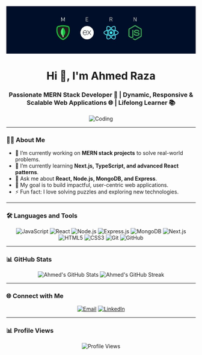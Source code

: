 <div align="center">
  <img src="https://github.com/ahmedraza13/Ahmed-Raza/blob/main/mern-banner.jpeg" alt="logo" />
</div>

<h1 align="center">Hi 👋, I'm Ahmed Raza</h1>
<h3 align="center">
  Passionate MERN Stack Developer 🚀 | Dynamic, Responsive & Scalable Web Applications 🌐 | Lifelong Learner 📚
</h3>

<p align="center">
  <img align="center" alt="Coding" width="400" src="https://cdn.dribbble.com/users/1162077/screenshots/3848914/programmer.gif" />
</p>

---

### 👨‍💻 About Me
- 🔭 I’m currently working on **MERN stack projects** to solve real-world problems.  
- 🌱 I’m currently learning **Next.js, TypeScript, and advanced React patterns**.  
- 💬 Ask me about **React, Node.js, MongoDB, and Express**.  
- 🎯 My goal is to build impactful, user-centric web applications.  
- ⚡ Fun fact: I love solving puzzles and exploring new technologies.  

---

### 🛠️ Languages and Tools
<p align="center">
  <img src="https://img.shields.io/badge/JavaScript-323330?style=for-the-badge&logo=javascript&logoColor=F7DF1E" alt="JavaScript" />
  <img src="https://img.shields.io/badge/React-20232A?style=for-the-badge&logo=react&logoColor=61DAFB" alt="React" />
  <img src="https://img.shields.io/badge/Node.js-339933?style=for-the-badge&logo=nodedotjs&logoColor=white" alt="Node.js" />
  <img src="https://img.shields.io/badge/Express.js-000000?style=for-the-badge&logo=express&logoColor=white" alt="Express.js" />
  <img src="https://img.shields.io/badge/MongoDB-4EA94B?style=for-the-badge&logo=mongodb&logoColor=white" alt="MongoDB" />
  <img src="https://img.shields.io/badge/Next.js-000000?style=for-the-badge&logo=nextdotjs&logoColor=white" alt="Next.js" />
  <img src="https://img.shields.io/badge/HTML5-E34F26?style=for-the-badge&logo=html5&logoColor=white" alt="HTML5" />
  <img src="https://img.shields.io/badge/CSS3-1572B6?style=for-the-badge&logo=css3&logoColor=white" alt="CSS3" />
  <img src="https://img.shields.io/badge/Git-F05032?style=for-the-badge&logo=git&logoColor=white" alt="Git" />
  <img src="https://img.shields.io/badge/GitHub-181717?style=for-the-badge&logo=github&logoColor=white" alt="GitHub" />
</p>

---

### 📊 GitHub Stats
<p align="center">
  <img src="https://github-readme-stats.vercel.app/api?username=ahmedraza13&show_icons=true&theme=radical" alt="Ahmed's GitHub Stats" />
  <img src="https://github-readme-streak-stats.herokuapp.com/?user=ahmedraza13&theme=radical" alt="Ahmed's GitHub Streak" />
</p>

---

### 🌐 Connect with Me
<p align="center">
  <a href="mailto:ahmedfaisalakhawala@gmail.com"><img src="https://img.shields.io/badge/Email-D14836?style=for-the-badge&logo=gmail&logoColor=white" alt="Email" /></a>
  <a href="https://www.linkedin.com/in/ahmedraza13"><img src="https://img.shields.io/badge/LinkedIn-0A66C2?style=for-the-badge&logo=linkedin&logoColor=white" alt="LinkedIn" /></a>
</p>

---

### 📊 Profile Views
<p align="center">
  <img src="https://komarev.com/ghpvc/?username=ahmedraza13&label=Profile%20Views&color=0e75b6&style=flat" alt="Profile Views" />
</p>
